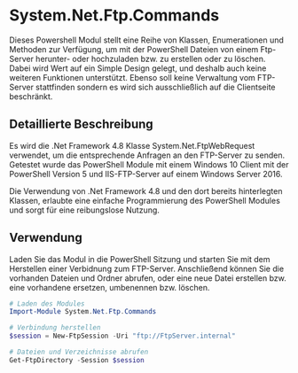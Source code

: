 # System.Net.Ftp.Commands

Dieses Powershell Modul stellt eine Reihe von Klassen, Enumerationen und Methoden zur Verfügung, um mit der PowerShell Dateien von einem Ftp-Server herunter- oder hochzuladen bzw. zu erstellen oder zu löschen. Dabei wird Wert auf ein Simple Design gelegt, und deshalb auch keine weiteren Funktionen unterstützt. Ebenso soll keine Verwaltung vom FTP-Server stattfinden sondern es wird sich ausschließlich auf die Clientseite beschränkt.

## Detaillierte Beschreibung

Es wird die .Net Framework 4.8 Klasse System.Net.FtpWebRequest verwendet, um die entsprechende Anfragen an den FTP-Server zu senden. Getestet wurde das PowerShell Module mit einem Windows 10 Client mit der PowerShell Version 5 und IIS-FTP-Server auf einem Windows Server 2016.

Die Verwendung von .Net Framework 4.8 und den dort bereits hinterlegten Klassen, erlaubte eine einfache Programmierung des PowerShell Modules und sorgt für eine reibungslose Nutzung.

## Verwendung

Laden Sie das Modul in die PowerShell Sitzung und starten Sie mit dem Herstellen einer Verbidnung zum FTP-Server. Anschließend können Sie die vorhanden Dateien und Ordner abrufen, oder eine neue Datei erstellen bzw. eine vorhandene ersetzen, umbenennen bzw. löschen.

```PowerShell
# Laden des Modules
Import-Module System.Net.Ftp.Commands

# Verbindung herstellen
$session = New-FtpSession -Uri "ftp://FtpServer.internal"

# Dateien und Verzeichnisse abrufen
Get-FtpDirectory -Session $session
```
